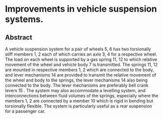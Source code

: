 # Improvements in vehicle suspension systems.

## Abstract
A vehicle suspension system for a pair of wheels 5, 6 has two torsionally stiff members 1, 2 each of which carries an axle 3, 4 for a respective wheel. The load on each wheel is supported by a gas spring 11, 12 to which relative movement of the wheel and vehicle body 7 is transmitted. The springs 11, 12 are mounted in respective members 1, 2 which are connected to the body, and lever mechanisms 14 are provided to transmit the relative movement of the wheel and body to the springs, the lever mechanisms 14 also being connected to the body. The lever mechanisms are preferably bell crank levers 15 . The system may also accommodate a levelling system, and interconnections between fluid volumes of the springs, especially where the members 1, 2 are connected by a member 10 which is rigid in bending but torsionally flexible. The system is particularly useful as a rear suspension for a passenger car.
